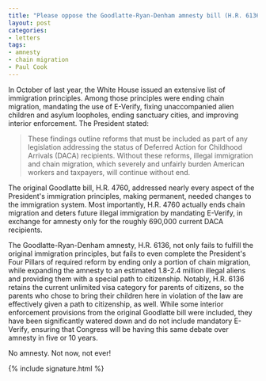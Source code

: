 ```yaml
---
title: "Please oppose the Goodlatte-Ryan-Denham amnesty bill (H.R. 6136)"
layout: post
categories:
- letters
tags:
- amnesty
- chain migration
- Paul Cook
---
```


In October of last year, the White House issued an extensive list of immigration principles. Among those principles were ending chain migration, mandating the use of E-Verify, fixing unaccompanied alien children and asylum loopholes, ending sanctuary cities, and improving interior enforcement. The President stated:

> These findings outline reforms that must be included as part of any legislation addressing the status of Deferred Action for Childhood Arrivals (DACA) recipients. Without these reforms, illegal immigration and chain migration, which severely and unfairly burden American workers and taxpayers, will continue without end.

The original Goodlatte bill, H.R. 4760, addressed nearly every aspect of the President's immigration principles, making permanent, needed changes to the immigration system. Most importantly, H.R. 4760 actually ends chain migration and deters future illegal immigration by mandating E-Verify, in exchange for amnesty only for the roughly 690,000 current DACA recipients.

The Goodlatte-Ryan-Denham amnesty, H.R. 6136, not only fails to fulfill the original immigration principles, but fails to even complete the President's Four Pillars of required reform by ending only a portion of chain migration, while expanding the amnesty to an estimated 1.8-2.4 million illegal aliens and providing them with a special path to citizenship. Notably, H.R. 6136 retains the current unlimited visa category for parents of citizens, so the parents who chose to bring their children here in violation of the law are effectively given a path to citizenship, as well. While some interior enforcement provisions from the original Goodlatte bill were included, they have been significantly watered down and do not include mandatory E-Verify, ensuring that Congress will be having this same debate over amnesty in five or 10 years.

No amnesty. Not now, not ever!

{% include signature.html %}
